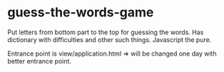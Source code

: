 # guess-the-words-game
Put letters from bottom part to the top for guessing the words. Has dictionary with difficulties and other such things. Javascript the pure. 

Entrance point is view/application.html => will be changed one day with better entrance point.
